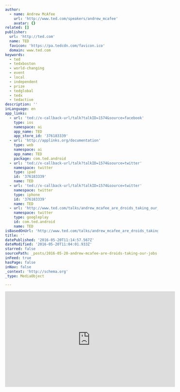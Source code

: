 ```yaml
---
author:
  - name: Andrew McAfee
    url: 'http://www.ted.com/speakers/andrew_mcafee'
    avatar: {}
related: []
publisher:
  url: 'http://ted.com'
  name: TED
  favicon: 'https://pa.tedcdn.com/favicon.ico'
  domain: www.ted.com
keywords:
  - ted
  - tedxboston
  - world-changing
  - event
  - local
  - independent
  - prize
  - tedglobal
  - tedx
  - tedactive
description: ''
inLanguage: en
app_links:
  - url: 'ted://x-callback-url/talk?talkID=1574&source=facebook'
    type: ios
    namespace: ai
    app_name: TED
    app_store_id: '376183339'
  - url: 'http://applinks.org/documentation'
    type: web
    namespace: ai
    app_name: TED
    package: com.ted.android
  - url: 'ted://x-callback-url/talk?talkID=1574&source=twitter'
    namespace: twitter
    type: ipad
    id: '376183339'
    name: TED
  - url: 'ted://x-callback-url/talk?talkID=1574&source=twitter'
    namespace: twitter
    type: iphone
    id: '376183339'
    name: TED
  - url: 'http://www.ted.com/talks/andrew_mcafee_are_droids_taking_our_jobs?language=en'
    namespace: twitter
    type: googleplay
    id: com.ted.android
    name: TED
isBasedOnUrl: 'http://www.ted.com/talks/andrew_mcafee_are_droids_taking_our_jobs?language=en'
title: ''
datePublished: '2016-05-20T11:14:57.567Z'
dateModified: '2016-05-20T11:04:01.933Z'
starred: false
sourcePath: _posts/2016-05-20-andrew-mcafee-are-droids-taking-our-jobs.md
inFeed: true
hasPage: false
inNav: false
_context: 'http://schema.org'
_type: MediaObject

---
```

<iframe src="http://cdn.embedly.com/widgets/media.html?src=https%3A%2F%2Fembed-ssl.ted.com%2Ftalks%2Fandrew_mcafee_are_droids_taking_our_jobs.html&amp;url=http%3A%2F%2Fwww.ted.com%2Ftalks%2Fandrew_mcafee_are_droids_taking_our_jobs&amp;image=http%3A%2F%2Fpe.tedcdn.com%2Fimages%2Fted%2Fa2f5350e007ffd71452aea058f9ae26fe59a6245_240x180.jpg%3Flang%3Den&amp;key=b7d04c9b404c499eba89ee7072e1c4f7&amp;type=text%2Fhtml&amp;schema=ted" width="560" height="315" scrolling="no" frameborder="0" allowfullscreen="" style=""></iframe>